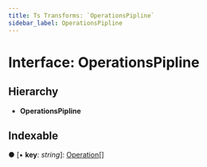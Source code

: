 ```yaml
---
title: Ts Transforms: `OperationsPipline`
sidebar_label: OperationsPipline
---
```


# Interface: OperationsPipline

## Hierarchy

* **OperationsPipline**

## Indexable

● \[▪ **key**: *string*\]: [Operation](operation.md)[]

